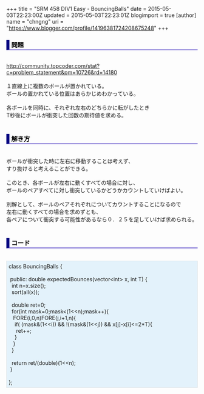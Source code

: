 +++
title = "SRM 458 DIV1 Easy - BouncingBalls"
date = 2015-05-03T22:23:00Z
updated = 2015-05-03T22:23:01Z
blogimport = true 
[author]
	name = "chngng"
	uri = "https://www.blogger.com/profile/14196381724208675248"
+++

<div dir="ltr" style="text-align: left;" trbidi="on"><h3 style="border-bottom: 2px solid slateblue; border-left: 8px solid navy; color: black; padding: 0px 0px 1px 5px;">問題 </h3><br /><a href="http://community.topcoder.com/stat?c=problem_statement&amp;pm=10726&amp;rd=14180" target="_blank">http://community.topcoder.com/stat?c=problem_statement&amp;pm=10726&amp;rd=14180</a><br /><br />１直線上に複数のボールが置かれている。<br />ボールの置かれている位置はあらかじめわかっている。<br /><br />各ボールを同時に、それぞれ左右のどちらかに転がしたとき<br />T秒後にボールが衝突した回数の期待値を求める。<br /><br /><h3 style="border-bottom: 2px solid slateblue; border-left: 8px solid navy; color: black; padding: 0px 0px 1px 5px;">解き方 </h3><br />ボールが衝突した時に左右に移動することは考えず、<br />すり抜けると考えることができる。<br /><br />このとき、各ボールが左右に動くすべての場合に対し、<br />ボールのペアすべてに対し衝突しているかどうかカウントしていけばよい。<br /><br />別解として、ボールのペアそれぞれについてカウントすることになるので<br />左右に動くすべての場合を求めずとも、<br />各ペアについて衝突する可能性があるなら０．２５を足していけば求められる。<br /><br /><h3 style="border-bottom: 2px solid slateblue; border-left: 8px solid navy; color: black; padding: 0px 0px 1px 5px;">コード </h3><br /><div style="background-color: #e3f2fb; border: 1px dotted #CCCCCC; padding: 5px;">class BouncingBalls {<br /><br /><span class="Apple-tab-span" style="white-space: pre;"> </span>public: double expectedBounces(vector&lt;int&gt; x, int T) {<br /><span class="Apple-tab-span" style="white-space: pre;">  </span>int n=x.size();<br /><span class="Apple-tab-span" style="white-space: pre;">  </span>sort(all(x));<br /><br /><span class="Apple-tab-span" style="white-space: pre;">  </span>double ret=0;<br /><span class="Apple-tab-span" style="white-space: pre;">  </span>for(int mask=0;mask&lt;(1&lt;&lt;n);mask++){<br /><span class="Apple-tab-span" style="white-space: pre;">   </span>FORE(i,0,n)FORE(j,i+1,n){<br /><span class="Apple-tab-span" style="white-space: pre;">    </span>if( (mask&amp;(1&lt;&lt;i)) &amp;&amp; !(mask&amp;(1&lt;&lt;j)) &amp;&amp; x[j]-x[i]&lt;=2*T){<br /><span class="Apple-tab-span" style="white-space: pre;">     </span>ret++;<br /><span class="Apple-tab-span" style="white-space: pre;">    </span>}<br /><span class="Apple-tab-span" style="white-space: pre;">   </span>}<br /><span class="Apple-tab-span" style="white-space: pre;">  </span>}<br /><br /><span class="Apple-tab-span" style="white-space: pre;">  </span>return ret/(double)(1&lt;&lt;n);<br /><span class="Apple-tab-span" style="white-space: pre;"> </span>}<br /><br />};</div></div>
